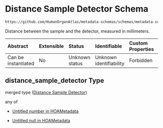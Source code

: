 # Distance Sample Detector Schema

```txt
https://github.com/HumanOrganAtlas/metadata-schemas/schemas/metadata-schemas.json#/$defs/ScanMetadata/properties/distance_sample_detector
```

Distance between the sample and the detector, measured in millimeters.

| Abstract            | Extensible | Status         | Identifiable            | Custom Properties | Additional Properties | Access Restrictions | Defined In                                                                   |
| :------------------ | :--------- | :------------- | :---------------------- | :---------------- | :-------------------- | :------------------ | :--------------------------------------------------------------------------- |
| Can be instantiated | No         | Unknown status | Unknown identifiability | Forbidden         | Allowed               | none                | [metadata-schema.json\*](../out/metadata-schema.json "open original schema") |

## distance\_sample\_detector Type

merged type ([Distance Sample Detector](metadata-schema-defs-scanmetadata-properties-distance-sample-detector.md))

any of

* [Untitled number in HOAMetadata](metadata-schema-defs-scanmetadata-properties-distance-sample-detector-anyof-0.md "check type definition")

* [Untitled null in HOAMetadata](metadata-schema-defs-scanmetadata-properties-distance-sample-detector-anyof-1.md "check type definition")
